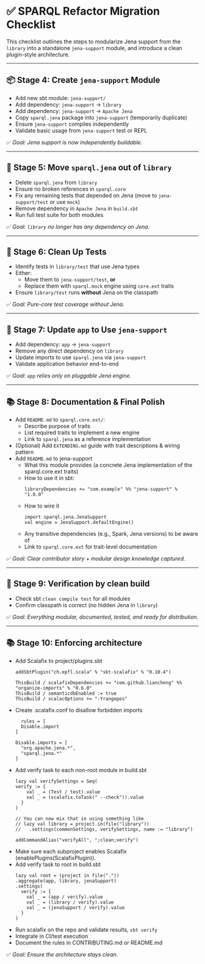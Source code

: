 # ✅ SPARQL Refactor Migration Checklist

This checklist outlines the steps to modularize Jena support from the `library` into a standalone `jena-support` module, and introduce a clean plugin-style architecture.

---

## 📦 Stage 4: Create `jena-support` Module

- Add new sbt module: `jena-support/`
- Add dependency: `jena-support` → `library`
- Add dependency: `jena-support` → `Apache Jena`
- Copy `sparql.jena` package into `jena-support` (temporarily duplicate)
- Ensure `jena-support` compiles independently
- Validate basic usage from `jena-support` test or REPL

✅ *Goal: Jena support is now independently buildable.*

---

## 🔨 Stage 5: Move `sparql.jena` out of `library`
- Delete `sparql.jena` from `library`
- Ensure no broken references in `sparql.core`
- Fix any remaining tests that depended on Jena (move to `jena-support/test` or use `mock`)
- Remove dependency in `Apache Jena` in `build.sbt`
- Run full test suite for both modules

✅ *Goal: `library` no longer has any dependency on Jena.*

---

## 🧪 Stage 6: Clean Up Tests

- Identify tests in `library/test` that use Jena types
- Either:
  - Move them to `jena-support/test`, **or**
  - Replace them with `sparql.mock` engine using `core.ext` traits
- Ensure `library/test` runs **without** Jena on the classpath

✅ *Goal: Pure-core test coverage without Jena.*

---

## 🚀 Stage 7: Update `app` to Use `jena-support`

- Add dependency: `app` → `jena-support`
- Remove any direct dependency on `library`
- Update imports to use `sparql.jena` via `jena-support`
- Validate application behavior end-to-end

✅ *Goal: `app` relies only on pluggable Jena engine.*

---

## 📚 Stage 8: Documentation & Final Polish

- Add `README.md` to `sparql.core.ext/`:
  - Describe purpose of traits
  - List required traits to implement a new engine
  - Link to `sparql.jena` as a reference implementation
- (Optional) Add `EXTENDING.md` guide with trait descriptions & wiring pattern
- Add `README.md` to jena-support
  - What this module provides (a concrete Jena implementation of the sparql.core.ext traits)
  - How to use it in sbt:
    ```
    libraryDependencies += "com.example" %% "jena-support" % "1.0.0"
    ```
  - How to wire it
    ```
    import sparql.jena.JenaSupport
    val engine = JenaSupport.defaultEngine()
    ```
  - Any transitive dependencies (e.g., Spark, Jena versions) to be aware of
  - Link to `sparql.core.ext` for trait-level documentation

✅ *Goal: Clear contributor story + modular design knowledge captured.*

---

## 🧼 Stage 9: Verification by clean build

- Check sbt `clean compile test` for all modules
- Confirm classpath is correct (no hidden Jena in `library`)

✅ *Goal: Everything modular, documented, tested, and ready for distribution.*

---

## 📚 Stage 10: Enforcing architecture
- Add Scalafix to project/plugins.sbt
  ```
  addSbtPlugin("ch.epfl.scala" % "sbt-scalafix" % "0.10.4")

  ThisBuild / scalafixDependencies += "com.github.liancheng" %% "organize-imports" % "0.6.0"
  ThisBuild / semanticdbEnabled := true
  ThisBuild / scalacOptions += "-Yrangepos"
  ```
- Create .scalafix.conf to disallow forbidden imports
  ```
    rules = [
    Disable.import
  ]
  
  Disable.imports = [
    "org.apache.jena.*",
    "sparql.jena.*"
  ]
  ```
- Add verify task to each non-root module in build.sbt
  ```
  lazy val verifySettings = Seq(
  verify := {
      val _ = (Test / test).value
      val _ = (scalafix.toTask(" --check")).value
    }
  )
  
  // You can now mix that in using something like
  // lazy val library = project.in(file("library"))
  //   .settings(commonSettings, verifySettings, name := "library")

  addCommandAlias("verifyAll", ";clean;verify")
  ```
- Make sure each subproject enables Scalafix (enablePlugins(ScalafixPlugin)).
- Add verify task to root in build.sbt
  ```
  lazy val root = (project in file("."))
  .aggregate(app, library, jenaSupport)
  .settings(
    verify := {
      val _ = (app / verify).value
      val _ = (library / verify).value
      val _ = (jenaSupport / verify).value
    }
  )
  ```
- Run scalafix on the repo and validate results, `sbt verify`
- Integrate in CI/test execution
- Document the rules in CONTRIBUTING.md or README.md

✅ *Goal: Ensure the architecture stays clean.*
